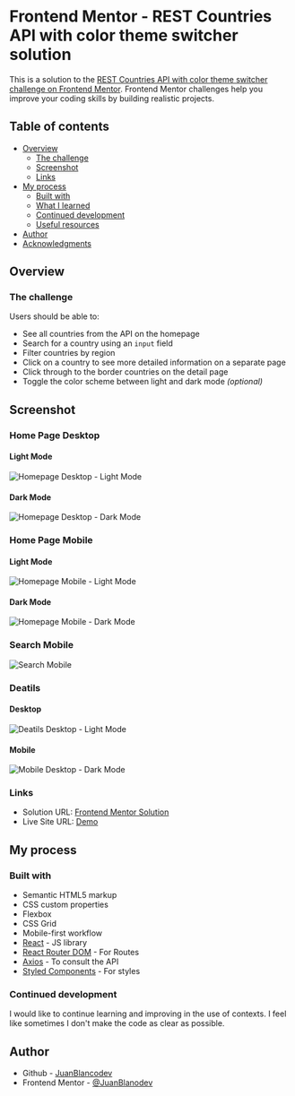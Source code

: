 # Frontend Mentor - REST Countries API with color theme switcher solution

This is a solution to the [REST Countries API with color theme switcher challenge on Frontend Mentor](https://www.frontendmentor.io/challenges/rest-countries-api-with-color-theme-switcher-5cacc469fec04111f7b848ca). Frontend Mentor challenges help you improve your coding skills by building realistic projects. 

## Table of contents

- [Overview](#overview)
  - [The challenge](#the-challenge)
  - [Screenshot](#screenshot)
  - [Links](#links)
- [My process](#my-process)
  - [Built with](#built-with)
  - [What I learned](#what-i-learned)
  - [Continued development](#continued-development)
  - [Useful resources](#useful-resources)
- [Author](#author)
- [Acknowledgments](#acknowledgments)

## Overview

### The challenge

Users should be able to:

- See all countries from the API on the homepage
- Search for a country using an `input` field
- Filter countries by region
- Click on a country to see more detailed information on a separate page
- Click through to the border countries on the detail page
- Toggle the color scheme between light and dark mode *(optional)*

## Screenshot

### Home Page Desktop
#### Light Mode
![Homepage Desktop - Light Mode](./screenshots/homepage_desktop_light-mode.png)
#### Dark Mode
![Homepage Desktop - Dark Mode](./screenshots/homepage_desktop_dark-mode.png)

### Home Page Mobile
#### Light Mode
![Homepage Mobile - Light Mode](./screenshots/homepage_mobile_light-mode.png)
#### Dark Mode
![Homepage Mobile - Dark Mode](./screenshots/homepage_mobile_dark-mode.png)

### Search Mobile
![Search Mobile](./screenshots/search_mobile.png)

### Deatils
#### Desktop
![Deatils Desktop - Light Mode](./screenshots/details_desktop.png)
#### Mobile
![Mobile Desktop - Dark Mode](./screenshots/details_mobile_dark-mode.png)

### Links

- Solution URL: [Frontend Mentor Solution]([https://your-solution-url.com](https://www.frontendmentor.io/solutions/frontend-mentor-rest-countries-api-with-color-theme-switcher-AYSwMqR--A))
- Live Site URL: [Demo](https://juanblancodev.github.io/api-countries-with-color-theme)

## My process

### Built with

- Semantic HTML5 markup
- CSS custom properties
- Flexbox
- CSS Grid
- Mobile-first workflow
- [React](https://reactjs.org/) - JS library
- [React Router DOM](https://reactrouter.com/en/main) - For Routes
- [Axios](https://axios-http.com/es/docs/intro) - To consult the API
- [Styled Components](https://styled-components.com/) - For styles

### Continued development

I would like to continue learning and improving in the use of contexts. I feel like sometimes I don't make the code as clear as possible.

## Author

- Github - [JuanBlancodev](https://github.com/JuanBlancodev)
- Frontend Mentor - [@JuanBlanodev](https://www.frontendmentor.io/profile/JuanBlancodev)
